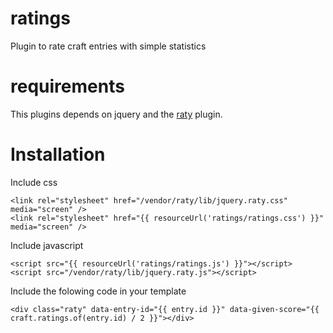 # ratings
Plugin to rate craft entries with simple statistics

# requirements
This plugins depends on jquery and the [raty](https://github.com/wbotelhos/raty) plugin.

# Installation
Include css

    <link rel="stylesheet" href="/vendor/raty/lib/jquery.raty.css" media="screen" />
    <link rel="stylesheet" href="{{ resourceUrl('ratings/ratings.css') }}" media="screen" />

Include javascript

    <script src="{{ resourceUrl('ratings/ratings.js') }}"></script>
    <script src="/vendor/raty/lib/jquery.raty.js"></script>


Include the folowing code in your template

    <div class="raty" data-entry-id="{{ entry.id }}" data-given-score="{{ craft.ratings.of(entry.id) / 2 }}"></div>